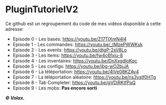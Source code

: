 # PluginTutorielV2
Ce github est un regroupement du code de mes vidéos disponible à cette adresse:

- Episode 0 - Les bases: https://youtu.be/Z17TIXmN4l4
- Episode 1 - Les commandes: https://youtu.be/_tMzePWWKsk
- Episode 2 - Les events: https://youtu.be/dtgP-2sV8Lo
- Episode 3 - Les items: https://youtu.be/fw4c6fxju-8
- Episode 4 - Les inventaires: https://youtu.be/DnXxgdloKqc
- Episode 5 - Les configs: https://youtu.be/ibg-wO2bjJA
- Episode 6 - La téléportation: https://youtu.be/4IVe08KZAy4
- Episode 7 - La téléportation aléatoire: https://youtu.be/ns3ysIf0HTg
- Episode 8 - Tab Completer: https://youtu.be/gVDiRKtfPaQ
- Episode 9 - Les mobs: **Pas encore sorti**

***© Volax.***
